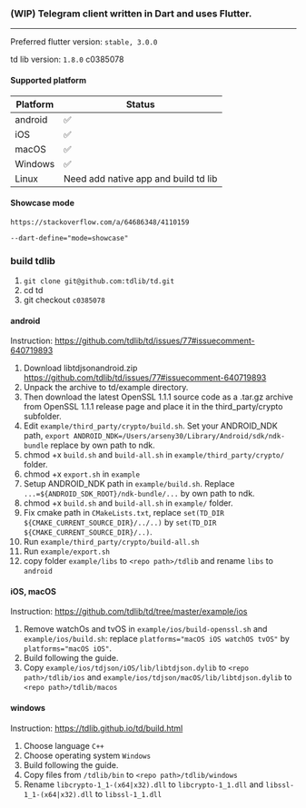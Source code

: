 
### (WIP) Telegram client written in Dart and uses Flutter.
---

Preferred flutter version: `stable, 3.0.0`

td lib version: `1.8.0` c0385078

#### Supported platform
|Platform| Status|
|-|-|
|android|✅|
|iOS|✅|
|macOS|✅|
|Windows|✅|
|Linux|Need add native app and build td lib|

#### Showcase mode
`https://stackoverflow.com/a/64686348/4110159`

`--dart-define="mode=showcase"`

### build tdlib

1. `git clone git@github.com:tdlib/td.git`
2. cd td
3. git checkout `c0385078`

#### android
Instruction: https://github.com/tdlib/td/issues/77#issuecomment-640719893
1. Download libtdjsonandroid.zip https://github.com/tdlib/td/issues/77#issuecomment-640719893
2. Unpack the archive to td/example directory.
3. Then download the latest OpenSSL 1.1.1 source code as a .tar.gz archive from OpenSSL 1.1.1 release page and place it in the third_party/crypto subfolder.
4. Edit `example/third_party/crypto/build.sh`. Set your ANDROID_NDK path, `export ANDROID_NDK=/Users/arseny30/Library/Android/sdk/ndk-bundle` replace by own path to ndk.
5. chmod +x `build.sh` and `build-all.sh` in `example/third_party/crypto/` folder.
6. chmod +x `export.sh` in `example`
7. Setup ANDROID_NDK path in `example/build.sh`. Replace `...=${ANDROID_SDK_ROOT}/ndk-bundle/...` by own path to ndk.
8. chmod +x `build.sh` and `build-all.sh` in `example/` folder.
9. Fix cmake path in `CMakeLists.txt`, replace `set(TD_DIR ${CMAKE_CURRENT_SOURCE_DIR}/../..)` by `set(TD_DIR ${CMAKE_CURRENT_SOURCE_DIR}/..)`.
10. Run `example/third_party/crypto/build-all.sh`
11. Run `example/export.sh`
12. copy folder `example/libs` to `<repo path>/tdlib` and rename `libs` to `android`

#### iOS, macOS
Instruction: https://github.com/tdlib/td/tree/master/example/ios

1. Remove watchOs and tvOS in `example/ios/build-openssl.sh` and `example/ios/build.sh`: replace `platforms="macOS iOS watchOS tvOS"` by `platforms="macOS iOS"`.
2. Build following the guide.
3. Copy `example/ios/tdjson/iOS/lib/libtdjson.dylib` to `<repo path>/tdlib/ios` and `example/ios/tdjson/macOS/lib/libtdjson.dylib` to `<repo path>/tdlib/macos`

#### windows
Instruction: https://tdlib.github.io/td/build.html

1. Choose language `C++`
2. Choose operating system `Windows`
3. Build following the guide.
4. Copy files from `/tdlib/bin` to `<repo path>/tdlib/windows`
5. Rename `libcrypto-1_1-(x64|x32).dll` to `libcrypto-1_1.dll` and `libssl-1_1-(x64|x32).dll` to `libssl-1_1.dll`
